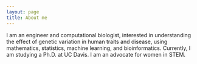 ```yaml
---
layout: page
title: About me
---
```


I am an engineer and computational biologist, interested in understanding the effect of genetic variation in human traits and disease, using mathematics, statistics, machine learning, and bioinformatics. Currently, I am studying a Ph.D. at UC Davis. I am an advocate for women in STEM.


